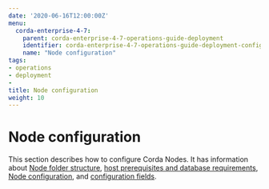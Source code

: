 ```yaml
---
date: '2020-06-16T12:00:00Z'
menu:
  corda-enterprise-4-7:
    parent: corda-enterprise-4-7-operations-guide-deployment
    identifier: corda-enterprise-4-7-operations-guide-deployment-configuration
    name: "Node configuration"
tags:
- operations
- deployment
-
title: Node configuration
weight: 10
---
```


# Node configuration

This section describes how to configure Corda Nodes. It has information about [Node folder structure](node-structure.md), [host prerequisites and database requirements](host-prereq.md), [Node configuration](corda-configuration-file.md), and [configuration fields](corda-configuration-fields.md).
